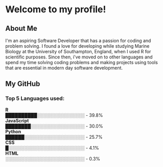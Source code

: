 # Welcome to my profile!
## About Me
I'm an aspiring Software Developer that has a passion for coding and problem solving. I found a love for developing while studying Marine Biology at the University 
of Southampton, England, when I used R for scientific purposes. Since then, i've moved on to other languages and spend my time solving coding problems and making projects using tools
that are essential in modern day software development.<br>
## My GitHub
<!--START_SECTION:languages-->
### Top 5 Languages used:<br>
**R**<br>
██████████░░░░░░░░░░░░░░░ - 39.8%<br>
**JavaScript**<br>
████████░░░░░░░░░░░░░░░░░ - 30.0%<br>
**Python**<br>
██████░░░░░░░░░░░░░░░░░░░ - 25.7%<br>
**CSS**<br>
█░░░░░░░░░░░░░░░░░░░░░░░░ - 4.1%<br>
**HTML**<br>
░░░░░░░░░░░░░░░░░░░░░░░░░ - 0.3%<br>

<!--END_SECTION:languages-->


<!--

Here are some ideas to get you started:

- 🔭 I’m currently working on ...
- 🌱 I’m currently learning ...
- 👯 I’m looking to collaborate on ...
- 🤔 I’m looking for help with ...
- 💬 Ask me about ...
- 📫 How to reach me: ...
- 😄 Pronouns: ...
- ⚡ Fun fact: ...
-->
